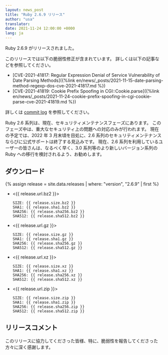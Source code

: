```yaml
---
layout: news_post
title: "Ruby 2.6.9 リリース"
author: "usa"
translator:
date: 2021-11-24 12:00:00 +0000
lang: ja
---
```


Ruby 2.6.9 がリリースされました。

このリリースでは以下の脆弱性修正が含まれています。
詳しくは以下の記事などを参照してください。

* [CVE-2021-41817: Regular Expression Denial of Service Vulnerability of Date Parsing Methods]({%link en/news/_posts/2021-11-15-date-parsing-method-regexp-dos-cve-2021-41817.md %})
* [CVE-2021-41819: Cookie Prefix Spoofing in CGI::Cookie.parse]({%link en/news/_posts/2021-11-24-cookie-prefix-spoofing-in-cgi-cookie-parse-cve-2021-41819.md %})

詳しくは [commit log](https://github.com/ruby/ruby/compare/v2_6_8...v2_6_9) を参照してください。

Ruby 2.6 系列は、現在、セキュリティメンテナンスフェーズにあります。
このフェーズ中は、重大なセキュリティ上の問題への対応のみが行われます。
現在の予定では、2022 年 3 月末頃を目処に、2.6 系列のセキュリティメンテナンスならびに公式サポートは終了する見込みです。
現在、2.6 系列を利用しているユーザーの皆さんは、なるべく早く、3.0 系列等のより新しいバージョン系列の Ruby への移行を検討されるよう、お勧めします。

## ダウンロード

{% assign release = site.data.releases | where: "version", "2.6.9" | first %}

* <{{ release.url.bz2 }}>

      SIZE: {{ release.size.bz2 }}
      SHA1: {{ release.sha1.bz2 }}
      SHA256: {{ release.sha256.bz2 }}
      SHA512: {{ release.sha512.bz2 }}

* <{{ release.url.gz }}>

      SIZE: {{ release.size.gz }}
      SHA1: {{ release.sha1.gz }}
      SHA256: {{ release.sha256.gz }}
      SHA512: {{ release.sha512.gz }}

* <{{ release.url.xz }}>

      SIZE: {{ release.size.xz }}
      SHA1: {{ release.sha1.xz }}
      SHA256: {{ release.sha256.xz }}
      SHA512: {{ release.sha512.xz }}

* <{{ release.url.zip }}>

      SIZE: {{ release.size.zip }}
      SHA1: {{ release.sha1.zip }}
      SHA256: {{ release.sha256.zip }}
      SHA512: {{ release.sha512.zip }}

## リリースコメント

このリリースに協力してくださった皆様、特に、脆弱性を報告してくださった方々に深く感謝します。
